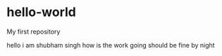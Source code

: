 # hello-world
My first repository


hello i am shubham singh
how is the work going 
should be fine by night
